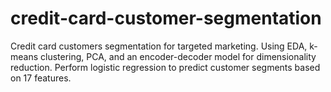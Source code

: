 # credit-card-customer-segmentation
Credit card customers segmentation for targeted marketing. Using EDA, k-means clustering, PCA, and an encoder-decoder model for dimensionality reduction. Perform logistic regression to predict customer segments based on 17 features.
